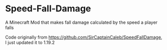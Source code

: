 # Speed-Fall-Damage
A Minecraft Mod that makes fall damage calculated by the speed a player falls

Code originally from https://github.com/SirCaptainCaleb/SpeedFallDamage, I just updated it to 1.19.2
